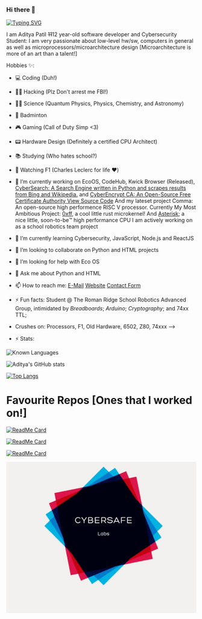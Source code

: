 ### Hi there 👋


[![Typing SVG](https://readme-typing-svg.herokuapp.com?font=Fira+Code&pause=1000&width=435&lines=Hi+My+Name+is+Aditya!+Rust+Dev%2C+;And+low-level+Enthusiast;Working+on+Cool+stuff%3A+Quantum%2C;I'm+a+Student+at%3A;The+Roman+Ridge+School+%5BF2A%5D)](https://git.io/typing-svg)


I am Aditya Patil <del>11</del>12 year-old software developer and Cybersecurity Student:
I am very passionate about low-level hw/sw, computers in general as well as microprocessors/microarchitecture design [Microarchitecture is more of an art than a talent!]

Hobbies ✨:
- 💻 Coding (Duh!)
- 👨‍💻 Hacking (Plz Don't arrest me FBI!)
- 🔭🌌 Science (Quantum Physics, Physics, Chemistry, and Astronomy)
- 🎾 Badminton
- 🎮 Gaming (Call of Duty Simp <3)
- 📟 Hardware Design (Definitely a certified CPU Architect)
- 📚 Studying (Who hates school?)
- 🏁 Watching F1 (Charles Leclerc for life ❤️)

- 🔭 I’m currently working on EcoOS, CodeHub, Kwick Browser (Released), <a href="cybersearch.herokuapp.com">CyberSearch: A Search Engine written in Python and scrapes results from Bing and Wikipedia.</a> and <a href="https://cyberencryptca.github.io/website/">CyberEncrypt CA: An Open-Source Free Certificate Authority</a><a href="https://github.com/CyberEncryptCA/certificates"> View Source Code</a> And my lateset project Comma: An open-source high performence RISC V processor. Currently My Most Ambitious Project: <a href="github.com/0xC0ba1t/0xff">0xff</a>, a cool little rust microkernel! And <a href="https://github.com/trrsrobotics/Asterisk">Asterisk</a>; a nice little, soon-to-be:tm: high performance CPU I am actively working on as a school robotics team project
- 🌱 I’m currently learning Cybersecurity, JavaScript, Node.js and ReactJS
- 👯 I’m looking to collaborate on Python and HTML projects
- 🤔 I’m looking for help with Eco OS
- 💬 Ask me about Python and HTML
- 📫 How to reach me: <a href="mailto:adipatil2912@gmail.com">E-Mail</a> <a href="http://www.cybersafe.ezyro.com">Website</a> <a href="http://www.cybersafe.ezyro.com/contact">Contact Form</a>
- ⚡ Fun facts: Student @ The Roman Ridge School Robotics Advanced Group, intimidated by *Breadboards*; *Arduino*; *Cryptography*; and 74xx TTL; 
- Crushes on: Processors, F1, Old Hardware, 6502, Z80, 74xxx
-->

- ⚡ Stats:

![Known Languages](https://img.shields.io/badge/Known%20Languages-Python%2C%20HTML%2C%20JavaScript%2C%20C%23%2C%20Basic%20ReactJS-brightgreen?style=for-the-badge&logo=appveyor)

![Aditya's GitHub stats](https://github-readme-stats.vercel.app/api?username=0xC0ba1t)

[![Top Langs](https://github-readme-stats.vercel.app/api/top-langs/?username=0xC0ba1t)](https://github.com/0xC0ba1t)

# Favourite Repos [Ones that I worked on!]

[![ReadMe Card](https://github-readme-stats.vercel.app/api/pin/?username=CyberSafe-Labs&repo=AquaLang&show_owner=true&theme=dark)](https://github.com/CyberSafe-Labs/AquaLang)

[![ReadMe Card](https://github-readme-stats.vercel.app/api/pin/?username=trrsrobotics&repo=Asterisk&show_owner=true&theme=dark)](https://github.com/0xC0ba1t/Asterisk)

[![ReadMe Card](https://github-readme-stats.vercel.app/api/pin/?username=CyberSafe-Labs&repo=Kwick-Browser&show_owner=true&theme=dark)](https://github.com/CyberSafe-Labs/Kwick-Browser)

<img src="IMG_20210323_111626.JPG">
